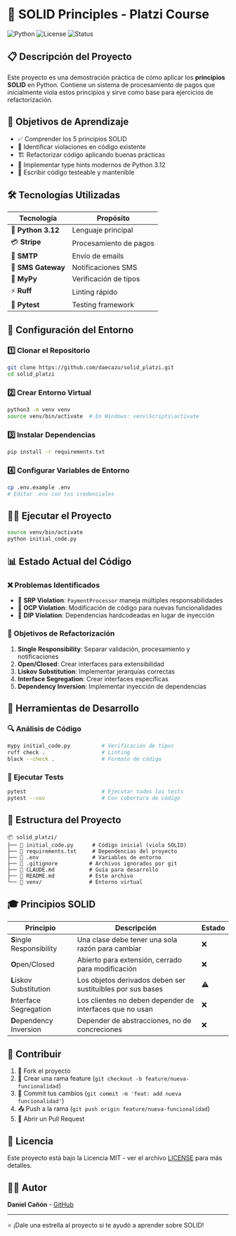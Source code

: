 # 🚀 SOLID Principles - Platzi Course

![Python](https://img.shields.io/badge/Python-3.12-blue?style=for-the-badge&logo=python&logoColor=white)
![License](https://img.shields.io/badge/License-MIT-green?style=for-the-badge)
![Status](https://img.shields.io/badge/Status-Learning-orange?style=for-the-badge)

## 📋 Descripción del Proyecto

Este proyecto es una demostración práctica de cómo aplicar los **principios SOLID** en Python. Contiene un sistema de procesamiento de pagos que inicialmente viola estos principios y sirve como base para ejercicios de refactorización.

## 🎯 Objetivos de Aprendizaje

- ✅ Comprender los 5 principios SOLID
- 🔧 Identificar violaciones en código existente
- 🏗️ Refactorizar código aplicando buenas prácticas
- 📝 Implementar type hints modernos de Python 3.12
- 🧪 Escribir código testeable y mantenible

## 🛠️ Tecnologías Utilizadas

| Tecnología | Propósito |
|------------|-----------|
| 🐍 **Python 3.12** | Lenguaje principal |
| 💳 **Stripe** | Procesamiento de pagos |
| 📧 **SMTP** | Envío de emails |
| 📱 **SMS Gateway** | Notificaciones SMS |
| 🔧 **MyPy** | Verificación de tipos |
| ⚡ **Ruff** | Linting rápido |
| 🧪 **Pytest** | Testing framework |

## 🚀 Configuración del Entorno

### 1️⃣ Clonar el Repositorio
```bash
git clone https://github.com/daecazu/solid_platzi.git
cd solid_platzi
```

### 2️⃣ Crear Entorno Virtual
```bash
python3 -m venv venv
source venv/bin/activate  # En Windows: venv\Scripts\activate
```

### 3️⃣ Instalar Dependencias
```bash
pip install -r requirements.txt
```

### 4️⃣ Configurar Variables de Entorno
```bash
cp .env.example .env
# Editar .env con tus credenciales
```

## 🏃‍♂️ Ejecutar el Proyecto

```bash
source venv/bin/activate
python initial_code.py
```

## 📊 Estado Actual del Código

### ❌ Problemas Identificados

- 🔴 **SRP Violation**: `PaymentProcessor` maneja múltiples responsabilidades
- 🔴 **OCP Violation**: Modificación de código para nuevas funcionalidades
- 🔴 **DIP Violation**: Dependencias hardcodeadas en lugar de inyección

### 🎯 Objetivos de Refactorización

1. **Single Responsibility**: Separar validación, procesamiento y notificaciones
2. **Open/Closed**: Crear interfaces para extensibilidad
3. **Liskov Substitution**: Implementar jerarquías correctas
4. **Interface Segregation**: Crear interfaces específicas
5. **Dependency Inversion**: Implementar inyección de dependencias

## 🧪 Herramientas de Desarrollo

### 🔍 Análisis de Código
```bash
mypy initial_code.py          # Verificación de tipos
ruff check .                  # Linting
black --check .               # Formato de código
```

### 🧪 Ejecutar Tests
```bash
pytest                        # Ejecutar todos los tests
pytest --cov                  # Con cobertura de código
```

## 📁 Estructura del Proyecto

```
📦 solid_platzi/
├── 📄 initial_code.py      # Código inicial (viola SOLID)
├── 📄 requirements.txt     # Dependencias del proyecto
├── 📄 .env                 # Variables de entorno
├── 📄 .gitignore          # Archivos ignorados por git
├── 📄 CLAUDE.md           # Guía para desarrollo
├── 📄 README.md           # Este archivo
└── 📁 venv/               # Entorno virtual
```

## 🎓 Principios SOLID

| Principio | Descripción | Estado |
|-----------|-------------|---------|
| **S**ingle Responsibility | Una clase debe tener una sola razón para cambiar | ❌ |
| **O**pen/Closed | Abierto para extensión, cerrado para modificación | ❌ |
| **L**iskov Substitution | Los objetos derivados deben ser sustituibles por sus bases | ⚠️ |
| **I**nterface Segregation | Los clientes no deben depender de interfaces que no usan | ❌ |
| **D**ependency Inversion | Depender de abstracciones, no de concreciones | ❌ |

## 🤝 Contribuir

1. 🍴 Fork el proyecto
2. 🌿 Crear una rama feature (`git checkout -b feature/nueva-funcionalidad`)
3. 💾 Commit tus cambios (`git commit -m 'feat: add nueva funcionalidad'`)
4. 📤 Push a la rama (`git push origin feature/nueva-funcionalidad`)
5. 🔄 Abrir un Pull Request

## 📜 Licencia

Este proyecto está bajo la Licencia MIT - ver el archivo [LICENSE](LICENSE) para más detalles.

## 👨‍💻 Autor

**Daniel Cañón** - [GitHub](https://github.com/daecazu)

---

⭐ ¡Dale una estrella al proyecto si te ayudó a aprender sobre SOLID!
